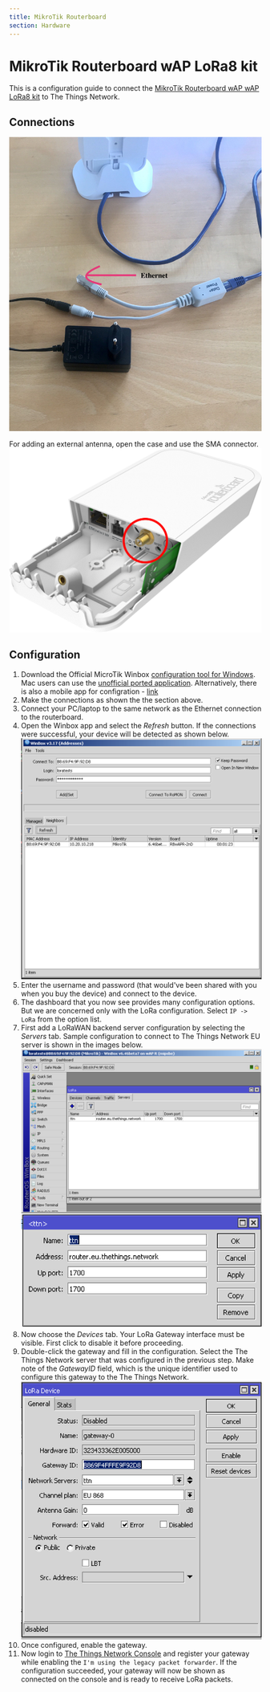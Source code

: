 ```yaml
---
title: MikroTik Routerboard
section: Hardware
---
```



# MikroTik Routerboard wAP LoRa8 kit

This is a configuration guide to connect the [MikroTik Routerboard wAP wAP LoRa8 kit](https://mikrotik.com/product/wap_60g_ap) to The Things Network.

## Connections
![Connections](./Connections.jpg)

For adding an external antenna, open the case and use the SMA connector. 
![Antenna](./Antenna.png)

## Configuration

1. Download the Official MicroTik Winbox [configuration tool for Windows](https://mikrotik.com/download). Mac users can use the [unofficial ported application](https://splynx.com/3596/mikrotik-winbox-for-mac-os/). Alternatively, there is also a mobile app for configration - [link](https://mikrotik.com/mobile_app)
2. Make the connections as shown the the section above.
3. Connect your PC/laptop to the same network as the Ethernet connection to the routerboard.
4. Open the Winbox app and select the _Refresh_ button. If the connections were successful, your device will be detected as shown below.
![Connected](./connected.png)
5. Enter the username and password (that would've been shared with you when you buy the device) and connect to the device.
6. The dashboard that you now see provides many configuration options. But we are concerned only with the LoRa configuration. Select `IP -> LoRa` from the option list.
7. First add a LoRaWAN backend server configuration by selecting the _Servers_ tab. Sample configuration to connect to The Things Network EU server is shown in the images below.
![TTN](./TTN_Server.png)
![TTN_Config](./TTN_Server2.png)
8. Now choose the _Devices_ tab. Your LoRa Gateway interface must be visible. First click to disable it before proceeding.
9.  Double-click the gateway and fill in the configuration. Select the The Things Network server that was configured in the previous step. Make note of the _GatewayID_ field, which is the unique identifier used to configure this gateway to the The Things Network.
![Gateway](./Gateway.png)
10. Once configured, enable the gateway.
11. Now login to [The Things Network Console](https://console.thethingsnetwork.org/gateways) and register your gateway while enabling the `I'm using the legacy packet forwarder`. If the configuration succeeded, your gateway will now be shown as connected on the console and is ready to receive LoRa packets.
